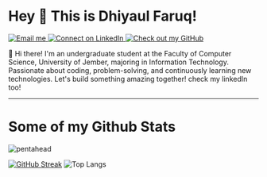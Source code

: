 # Hey 👋 This is Dhiyaul Faruq!
<div align="left">
  <a href="mailto:faruq.xtkj1.simdig@gmail.com">
    <img src="https://img.shields.io/badge/faruq.xtkj1.simdig@gmail.com-143?style=for-the-badge&logo=gmail&logoColor=black&color=black&labelColor=darkorchid" alt="Email me">
  </a>
  <a href="https://www.linkedin.com/in/dhiyaulfaruq/">
    <img src="https://img.shields.io/badge/LinkedIn-Dhiyaul%20Faruq?style=for-the-badge&logo=linkedin&logoColor=black&color=black&labelColor=darkorchid" alt="Connect on LinkedIn">
  </a>
  <a href="https://www.github.com/pentahead/">
    <img src="https://img.shields.io/badge/Pentahead-%23121011.svg?style=for-the-badge&logo=github&logoColor=black&color=black&labelColor=darkorchid" alt="Check out my GitHub">
  </a>
</div>




<p align='left'>👋 Hi there! I'm an undergraduate student at the Faculty of Computer Science, University of Jember, majoring in Information Technology. Passionate about coding, problem-solving, and continuously learning new technologies. Let's build something amazing together! check my linkedIn too!</p>

---

# Some of my Github Stats
<p align='left'> <img src='https://komarev.com/ghpvc/?username=pentahead&style=flat-square&color=blueviolet' alt='pentahead' /> </p>

[![GitHub Streak](https://streak-stats.demolab.com?user=pentahead&theme=midnight-purple&card_height=190)](https://git.io/streak-stats)
![Top Langs](https://github-readme-stats.vercel.app/api/top-langs/?username=pentahead&theme=midnight-purple&show_icons=true&layout=compact&langs_count=8&size_weight=0.5&count_weight=0.5)
